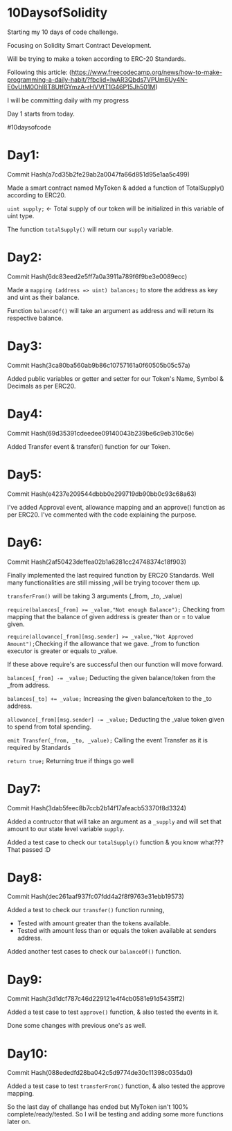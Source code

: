 # 10DaysofSolidity

Starting my 10 days of code challenge.

Focusing on Solidity Smart Contract Development.

Will be trying to make a token according to ERC-20 Standards.

Following this article: (https://www.freecodecamp.org/news/how-to-make-programming-a-daily-habit/?fbclid=IwAR3Qbds7VPUm6Uy4N-E0vUtM0Ohl8T8UtfGYmzA-rHVVtT1G46P15Jh501M)

I will be committing daily with my progress

Day 1 starts from today.

#10daysofcode 

# Day1:

Commit Hash(a7cd35b2fe29ab2a0047fa66d851d95e1aa5c499)

Made a smart contract named MyToken & added a function of TotalSupply() according to ERC20.

``uint supply;`` <- Total supply of our token will be initialized in this variable of uint type.

The function ``totalSupply()`` will return our ``supply`` variable.

# Day2:

Commit Hash(6dc83eed2e5ff7a0a3911a789f6f9be3e0089ecc)

Made a ``mapping (address => uint) balances;`` to store the address as key and uint as their balance.

Function ``balanceOf()`` will take an argument as address and will return its respective balance.

# Day3:

Commit Hash(3ca80ba560ab9b86c10757161a0f60505b05c57a)

Added public variables or getter and setter for our Token's Name, Symbol & Decimals as per ERC20.

# Day4:

Commit Hash(69d35391cdeedee09140043b239be6c9eb310c6e)

Added Transfer event & transfer() function for our Token.

# Day5:

Commit Hash(e4237e209544dbbb0e299719db90bb0c93c68a63)

I've added Approval event, allowance mapping and an approve() function as per ERC20. I've commented with the code explaining the purpose.

# Day6:

Commit Hash(2af50423deffea02b1a6281cc24748374c18f903)

Finally implemented the last required function by ERC20 Standards. Well many functionalities are still missing ,will be trying tocover them up.

``transferFrom()`` will be taking 3 arguments (_from, _to, _value) 

``require(balances[_from] >= _value,"Not enough Balance");`` Checking from mapping that the balance of given address is greater than or = to value given.

``require(allowance[_from][msg.sender] >= _value,"Not Approved Amount");``Checking if the allowance that we gave. _from to function executor is greater or equals to _value.

If these above require's are successful then our function will move forward.
    
``balances[_from] -= _value;`` Deducting the given balance/token from the _from address.

``balances[_to] += _value;`` Increasing the given balance/token to the _to address.

``allowance[_from][msg.sender] -= _value;`` Deducting the _value token given to spend from total spending.

``emit Transfer(_from, _to, _value);`` Calling the event Transfer as it is required by Standards

 ``return true;`` Returning true if things go well

# Day7:

Commit Hash(3dab5feec8b7ccb2b14f17afeacb53370f8d3324)

Added a contructor that will take an argument as a ``_supply`` and will set that amount to our state level variable ``supply``.

Added a test case to check our ``totalSupply()`` function & you know what??? That passed :D

# Day8:

Commit Hash(dec261aaf937fc07fdd4a2f8f9763e31ebb19573)

Added a test to check our ``transfer()`` function running,

   * Tested with amount greater than the tokens available.
   * Tested with amount less than or equals the token available at senders address.
   
Added another test cases to check our ``balanceOf()`` function.

# Day9:

Commit Hash(3d1dcf787c46d229121e4f4cb0581e91d5435ff2)

Added a test case to test  ``approve()`` function, & also tested the events in it.

Done some changes with previous one's as well. 

# Day10:

Commit Hash(088ededfd28ba042c5d9774de30c11398c035da0)

Added a test case to test  ``transferFrom()`` function, & also tested the approve mapping.

So the last day of challange has ended but MyToken isn't 100% complete/ready/tested. So I will be testing and adding some more functions later on.
